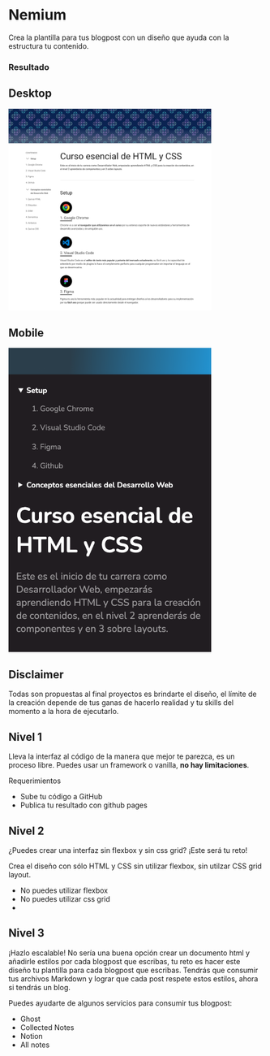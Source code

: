 # Nemium


Crea la plantilla para tus blogpost con un diseño que ayuda con la estructura tu contenido. 

### Resultado 

## Desktop

  <img alt="Vista desktop del proyecto Nemium" width="400px"  src="medium-1.png"/>


## Mobile

  <img alt="Vista mobile del proyecto Nemium" width="400px" src="nemium.png"/>



## Disclaimer

Todas son propuestas al final proyectos es brindarte el diseño, el límite de la creación depende de tus ganas de hacerlo realidad y tu skills del momento a la hora de ejecutarlo.


## Nivel 1

Lleva la interfaz al código de la manera que mejor te parezca, es un proceso libre.
Puedes usar un framework o vanilla, **no hay limitaciones**.

Requerimientos

- Sube tu código a GitHub
- Publica tu resultado con github pages

## Nivel 2

¿Puedes crear una interfaz sin flexbox y sin css grid? ¡Este será tu reto!

Crea el diseño con sólo HTML y CSS sin utilizar flexbox, sin utilzar CSS grid layout.

- No puedes utilizar flexbox
- No puedes utilizar css grid
- 


## Nivel 3

¡Hazlo escalable! 
No sería una buena opción crear un documento html y añadirle estilos por cada blogpost que escribas, tu reto es hacer este diseño tu plantilla para cada blogpost que escribas.
Tendrás que consumir tus archivos Markdown y lograr que cada post respete estos estilos, ahora si tendrás un blog.

Puedes ayudarte de algunos servicios para consumir tus blogpost:
- Ghost
- Collected Notes
- Notion
- All notes





